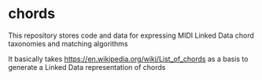 # chords

This repository stores code and data for expressing MIDI Linked Data chord taxonomies and matching algorithms

It basically takes https://en.wikipedia.org/wiki/List_of_chords as a basis to generate a Linked Data representation of chords
